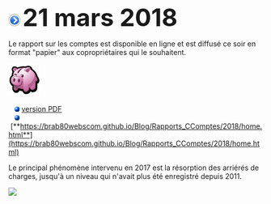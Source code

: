 ![](item.png) <font size="14px"><b>21 mars 2018</b></font>

Le rapport sur les comptes est disponible en ligne et est diffusé ce soir en format "papier" aux copropriétaires qui le souhaitent.

![](icon_earn.png)

&nbsp;&nbsp;&nbsp;![](blue_bullet.gif)&nbsp;[version PDF](Rapport_2018.pdf)   
&nbsp;&nbsp;&nbsp;![](blue_bullet.gif)&nbsp;[**https://brab80webscom.github.io/Blog/Rapports_CComptes/2018/home.html**](https://brab80webscom.github.io/Blog/Rapports_CComptes/2018/home.html)  

Le principal phénomène intervenu en 2017 est la résorption des arriérés de charges, jusqu'à un niveau qui n'avait plus été enregistré depuis 2011.

![](https://brab80webscom.github.io/Blog/Rapports_CComptes/2018/Histor_arrieres.png)
